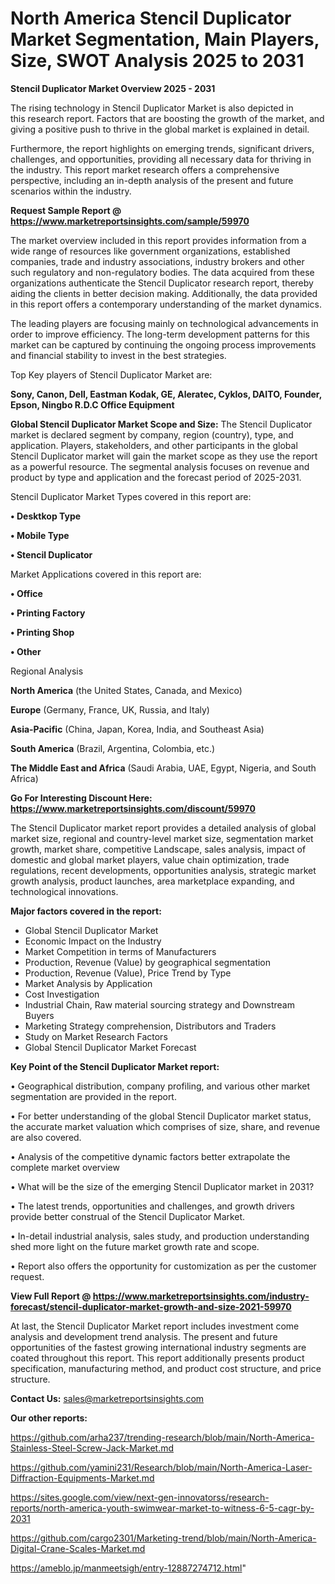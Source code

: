 # North America Stencil Duplicator Market Segmentation, Main Players, Size, SWOT Analysis 2025 to 2031

<Strong> Stencil Duplicator Market Overview 2025 - 2031</strong>

The rising technology in Stencil Duplicator Market is also depicted in this research report. Factors that are boosting the growth of the market, and giving a positive push to thrive in the global market is explained in detail.

Furthermore, the report highlights on emerging trends, significant drivers, challenges, and opportunities, providing all necessary data for thriving in the industry. This report market research offers a comprehensive perspective, including an in-depth analysis of the present and future scenarios within the industry.

<strong>Request Sample Report @ <a href=https://www.marketreportsinsights.com/sample/59970>https://www.marketreportsinsights.com/sample/59970</a></strong>

The market overview included in this report provides information from a wide range of resources like government organizations, established companies, trade and industry associations, industry brokers and other such regulatory and non-regulatory bodies. The data acquired from these organizations authenticate the Stencil Duplicator research report, thereby aiding the clients in better decision making. Additionally, the data provided in this report offers a contemporary understanding of the market dynamics.

The leading players are focusing mainly on technological advancements in order to improve efficiency. The long-term development patterns for this market can be captured by continuing the ongoing process improvements and financial stability to invest in the best strategies.

Top Key players of Stencil Duplicator Market are:

<strong>Sony, Canon, Dell, Eastman Kodak, GE, Aleratec, Cyklos, DAITO, Founder, Epson, Ningbo R.D.C Office Equipment</strong>

<strong><b>Global Stencil Duplicator Market Scope and Size:</b></strong>
The Stencil Duplicator market is declared segment by company, region (country), type, and application. Players, stakeholders, and other participants in the global Stencil Duplicator market will gain the market scope as they use the report as a powerful resource. The segmental analysis focuses on revenue and product by type and application and the forecast period of 2025-2031.

Stencil Duplicator Market Types covered in this report are:

<strong>• Desktkop Type

• Mobile Type

• Stencil Duplicator</strong>

Market Applications covered in this report are:

<strong>• Office

• Printing Factory

• Printing Shop

• Other</strong> 

Regional Analysis

<strong>North America</strong> (the United States, Canada, and Mexico)

<strong>Europe</strong> (Germany, France, UK, Russia, and Italy)

<strong>Asia-Pacific</strong> (China, Japan, Korea, India, and Southeast Asia)

<strong>South America</strong> (Brazil, Argentina, Colombia, etc.)

<strong>The Middle East and Africa</strong> (Saudi Arabia, UAE, Egypt, Nigeria, and South Africa)

<strong>Go For Interesting Discount Here: <a href=https://www.marketreportsinsights.com/discount/59970>https://www.marketreportsinsights.com/discount/59970</a></strong>

The Stencil Duplicator market report provides a detailed analysis of global market size, regional and country-level market size, segmentation market growth, market share, competitive Landscape, sales analysis, impact of domestic and global market players, value chain optimization, trade regulations, recent developments, opportunities analysis, strategic market growth analysis, product launches, area marketplace expanding, and technological innovations.

<strong><b>Major factors covered in the report:</b></strong>
<ul>
  <li>Global Stencil Duplicator Market </li>
  <li>Economic Impact on the Industry</li>
  <li>Market Competition in terms of Manufacturers</li>
  <li>Production, Revenue (Value) by geographical segmentation</li>
  <li>Production, Revenue (Value), Price Trend by Type</li>
  <li>Market Analysis by Application</li>
  <li>Cost Investigation</li>
  <li>Industrial Chain, Raw material sourcing strategy and Downstream Buyers</li>
  <li>Marketing Strategy comprehension, Distributors and Traders</li>
  <li>Study on Market Research Factors</li>
  <li>Global Stencil Duplicator Market Forecast</li>
</ul>

<strong><b>Key Point of the Stencil Duplicator Market report:</b></strong>

• Geographical distribution, company profiling, and various other market segmentation are provided in the report.

• For better understanding of the global Stencil Duplicator market status, the accurate market valuation which comprises of size, share, and revenue are also covered.

• Analysis of the competitive dynamic factors better extrapolate the complete market overview

• What will be the size of the emerging Stencil Duplicator market in 2031?

• The latest trends, opportunities and challenges, and growth drivers provide better construal of the Stencil Duplicator Market.

• In-detail industrial analysis, sales study, and production understanding shed more light on the future market growth rate and scope.

• Report also offers the opportunity for customization as per the customer request.

<strong><b>View Full Report @ <a href=https://www.marketreportsinsights.com/industry-forecast/stencil-duplicator-market-growth-and-size-2021-59970>https://www.marketreportsinsights.com/industry-forecast/stencil-duplicator-market-growth-and-size-2021-59970</a></b></strong>


At last, the Stencil Duplicator Market report includes investment come analysis and development trend analysis. The present and future opportunities of the fastest growing international industry segments are coated throughout this report. This report additionally presents product specification, manufacturing method, and product cost structure, and price structure.

<strong>Contact Us:</strong>
sales@marketreportsinsights.com

<strong>Our other reports:</strong>

<a href=https://github.com/arha237/trending-research/blob/main/North-America-Stainless-Steel-Screw-Jack-Market.md>https://github.com/arha237/trending-research/blob/main/North-America-Stainless-Steel-Screw-Jack-Market.md</a>

<a href=https://github.com/yamini231/Research/blob/main/North-America-Laser-Diffraction-Equipments-Market.md>https://github.com/yamini231/Research/blob/main/North-America-Laser-Diffraction-Equipments-Market.md</a>

<a href=https://sites.google.com/view/next-gen-innovatorss/research-reports/north-america-youth-swimwear-market-to-witness-6-5-cagr-by-2031>https://sites.google.com/view/next-gen-innovatorss/research-reports/north-america-youth-swimwear-market-to-witness-6-5-cagr-by-2031</a>

<a href=https://github.com/cargo2301/Marketing-trend/blob/main/North-America-Digital-Crane-Scales-Market.md>https://github.com/cargo2301/Marketing-trend/blob/main/North-America-Digital-Crane-Scales-Market.md</a>

<a href=https://ameblo.jp/manmeetsigh/entry-12887274712.html>https://ameblo.jp/manmeetsigh/entry-12887274712.html</a>"
